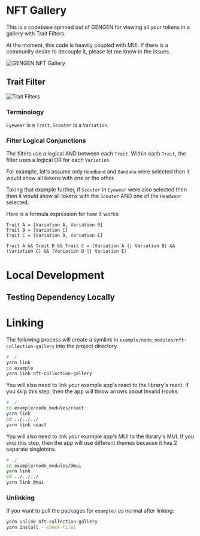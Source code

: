 # NFT Gallery

This is a codebase spinned out of GENGEN for viewing all your tokens in a gallery with Trait Filters.

At the moment, this code is heavily coupled with MUI. If there is a community desire to decouple it, please let me know in the issues.

![GENGEN NFT Gallery](https://raw.githubusercontent.com/tansanDOTeth/gengen-nft-gallery/main/.github/images/gengen-nft-gallery-preview.png)

## Trait Filter

![Trait Filters](https://raw.githubusercontent.com/tansanDOTeth/gengen-nft-gallery/main/.github/images/trailt-filters.png)

### Terminology

`Eyewear` is a `Trait`. `Scouter` is a `Variation`.

### Filter Logical Conjunctions

The filters use a logical AND between each `Trait`. Within each `Trait`, the filter uses a logical OR for each `Variation`.

For example, let's assume only `Headband` and `Bandana` were selected then it would show all tokens with one or the other.

Taking that example further, if `Scouter` in `Eyewear` were also selected then then it would show all tokens with the `Scouter` AND one of the `Headwear` selected.

Here is a formula expression for how it works:

```
Trait A = [Variation A, Variation B]
Trait B = [Variation C]
Trait C = [Variation D, Variation E]

Trait A && Trait B && Trait C = (Variation A || Variation B) && (Variation C) && (Variation D || Variation E)
```

# Local Development

## Testing Dependency Locally

# Linking

The following process will create a symlink in `example/node_modules/nft-collection-gallery` into the project directory.

```bash
# ./
yarn link
cd example
yarn link nft-collection-gallery
```

You will also need to link your example app's react to the library's react. If you skip this step, then the app will throw arrows about Invalid Hooks.

```bash
# ./
cd example/node_modules/react
yarn link
cd ../../../
yarn link react
```

You will also need to link your example app's MUI to the library's MUI. If you skip this step, then the app will use different themes because it has 2 separate singletons.

```bash
# ./
cd example/node_modules/@mui
yarn link
cd ../../../
yarn link @mui
```

### Unlinking

If you want to pull the packages for `example/` as normal after linking:

```bash
yarn unlink nft-collection-gallery
yarn install --check-files
```
